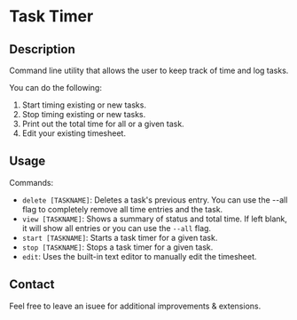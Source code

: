 # Task Timer

## Description

Command line utility that allows the user to keep track of time and log tasks.

You can do the following:
1. Start timing existing or new tasks.
2. Stop timing existing or new tasks.
3. Print out the total time for all or a given task.
4. Edit your existing timesheet.

## Usage

Commands:
- `delete [TASKNAME]`: Deletes a task's previous entry. You can use the --all flag to completely remove all time entries and the task.
- `view [TASKNAME]`: Shows a summary of status and total time. If left blank, it will show all entries or you can use the `--all` flag.
- `start [TASKNAME]`: Starts a task timer for a given task.
- `stop [TASKNAME]`: Stops a task timer for a given task.
- `edit`: Uses the built-in text editor to manually edit the timesheet.

## Contact
Feel free to leave an isuee for additional improvements & extensions.
